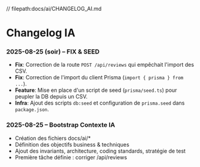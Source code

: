 // filepath:docs/ai/CHANGELOG_AI.md

# Changelog IA

### 2025-08-25 (soir) – FIX & SEED
- **Fix**: Correction de la route `POST /api/reviews` qui empêchait l'import des CSV.
- **Fix**: Correction de l'import du client Prisma (`import { prisma } from ...`).
- **Feature**: Mise en place d'un script de seed (`prisma/seed.ts`) pour peupler la DB depuis un CSV.
- **Infra**: Ajout des scripts `db:seed` et configuration de `prisma.seed` dans `package.json`.

### 2025-08-25 – Bootstrap Contexte IA
- Création des fichiers docs/ai/*
- Définition des objectifs business & techniques
- Ajout des invariants, architecture, coding standards, stratégie de test
- Première tâche définie : corriger /api/reviews
